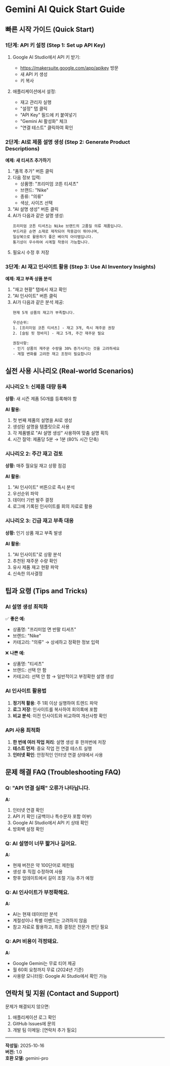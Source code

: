 # Gemini AI Quick Start Guide

## 빠른 시작 가이드 (Quick Start)

### 1단계: API 키 설정 (Step 1: Set up API Key)

1. Google AI Studio에서 API 키 받기:
   - https://makersuite.google.com/app/apikey 방문
   - 새 API 키 생성
   - 키 복사

2. 애플리케이션에서 설정:
   - 재고 관리자 실행
   - "설정" 탭 클릭
   - "API Key" 필드에 키 붙여넣기
   - "Gemini AI 활성화" 체크
   - "연결 테스트" 클릭하여 확인

### 2단계: AI로 제품 설명 생성 (Step 2: Generate Product Descriptions)

**예제: 새 티셔츠 추가하기**

1. "품목 추가" 버튼 클릭
2. 다음 정보 입력:
   - 상품명: "프리미엄 코튼 티셔츠"
   - 브랜드: "Nike"
   - 종류: "의류"
   - 색상, 사이즈 선택
3. "AI 설명 생성" 버튼 클릭
4. AI가 다음과 같은 설명 생성:
   ```
   프리미엄 코튼 티셔츠는 Nike 브랜드의 고품질 의류 제품입니다. 
   부드러운 순면 소재로 제작되어 착용감이 뛰어나며, 
   일상복으로 활용하기 좋은 베이직 아이템입니다. 
   통기성이 우수하여 사계절 착용이 가능합니다.
   ```
5. 필요시 수정 후 저장

### 3단계: AI 재고 인사이트 활용 (Step 3: Use AI Inventory Insights)

**예제: 재고 부족 상품 분석**

1. "재고 현황" 탭에서 재고 확인
2. "AI 인사이트" 버튼 클릭
3. AI가 다음과 같은 분석 제공:
   ```
   현재 5개 상품의 재고가 부족합니다.
   
   우선순위:
   1. [프리미엄 코튼 티셔츠] - 재고 3개, 즉시 재주문 권장
   2. [슬림 핏 청바지] - 재고 5개, 주간 재주문 필요
   
   권장사항:
   - 인기 상품의 재주문 수량을 30% 증가시키는 것을 고려하세요
   - 계절 변화를 고려한 재고 조정이 필요합니다
   ```

## 실전 사용 시나리오 (Real-world Scenarios)

### 시나리오 1: 신제품 대량 등록

**상황:** 새 시즌 제품 50개를 등록해야 함

**AI 활용:**
1. 첫 번째 제품의 설명을 AI로 생성
2. 생성된 설명을 템플릿으로 사용
3. 각 제품별로 "AI 설명 생성" 사용하여 맞춤 설명 획득
4. 시간 절약: 제품당 5분 → 1분 (80% 시간 단축)

### 시나리오 2: 주간 재고 검토

**상황:** 매주 월요일 재고 상황 점검

**AI 활용:**
1. "AI 인사이트" 버튼으로 즉시 분석
2. 우선순위 파악
3. 데이터 기반 발주 결정
4. 로그에 기록된 인사이트를 회의 자료로 활용

### 시나리오 3: 긴급 재고 부족 대응

**상황:** 인기 상품 재고 부족 발생

**AI 활용:**
1. "AI 인사이트"로 상황 분석
2. 추천된 재주문 수량 확인
3. 유사 제품 재고 현황 파악
4. 신속한 의사결정

## 팁과 요령 (Tips and Tricks)

### AI 설명 생성 최적화

✅ **좋은 예:**
- 상품명: "프리미엄 면 반팔 티셔츠"
- 브랜드: "Nike"
- 카테고리: "의류"
→ 상세하고 정확한 정보 입력

❌ **나쁜 예:**
- 상품명: "티셔츠"
- 브랜드: 선택 안 함
- 카테고리: 선택 안 함
→ 일반적이고 부정확한 설명 생성

### AI 인사이트 활용법

1. **정기적 활용**: 주 1회 이상 실행하여 트렌드 파악
2. **로그 저장**: 인사이트를 복사하여 회의록에 포함
3. **비교 분석**: 이전 인사이트와 비교하여 개선사항 확인

### API 사용 최적화

1. **한 번에 여러 작업 처리**: 설명 생성 후 한꺼번에 저장
2. **테스트 먼저**: 중요 작업 전 연결 테스트 실행
3. **인터넷 확인**: 안정적인 인터넷 연결 상태에서 사용

## 문제 해결 FAQ (Troubleshooting FAQ)

### Q: "API 연결 실패" 오류가 나타납니다.
**A:** 
1. 인터넷 연결 확인
2. API 키 확인 (공백이나 특수문자 포함 여부)
3. Google AI Studio에서 API 키 상태 확인
4. 방화벽 설정 확인

### Q: AI 설명이 너무 짧거나 길어요.
**A:**
- 현재 버전은 약 100단어로 제한됨
- 생성 후 직접 수정하여 사용
- 향후 업데이트에서 길이 조절 기능 추가 예정

### Q: AI 인사이트가 부정확해요.
**A:**
- AI는 현재 데이터만 분석
- 계절성이나 특별 이벤트는 고려하지 않음
- 참고 자료로 활용하고, 최종 결정은 전문가 판단 필요

### Q: API 비용이 걱정돼요.
**A:**
- Google Gemini는 무료 티어 제공
- 월 60회 요청까지 무료 (2024년 기준)
- 사용량 모니터링: Google AI Studio에서 확인 가능

## 연락처 및 지원 (Contact and Support)

문제가 해결되지 않으면:
1. 애플리케이션 로그 확인
2. GitHub Issues에 문의
3. 개발 팀 이메일: [연락처 추가 필요]

---

**작성일:** 2025-10-16  
**버전:** 1.0  
**호환 모델:** gemini-pro
